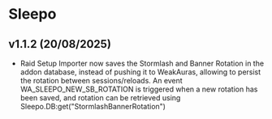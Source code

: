 # Sleepo

## v1.1.2 (20/08/2025)

- Raid Setup Importer now saves the Stormlash and Banner Rotation in the addon database, instead of pushing it to WeakAuras, allowing to persist the rotation between sessions/reloads. An event WA_SLEEPO_NEW_SB_ROTATION is triggered when a new rotation has been saved, and rotation can be retrieved using Sleepo.DB:get("StormlashBannerRotation")
